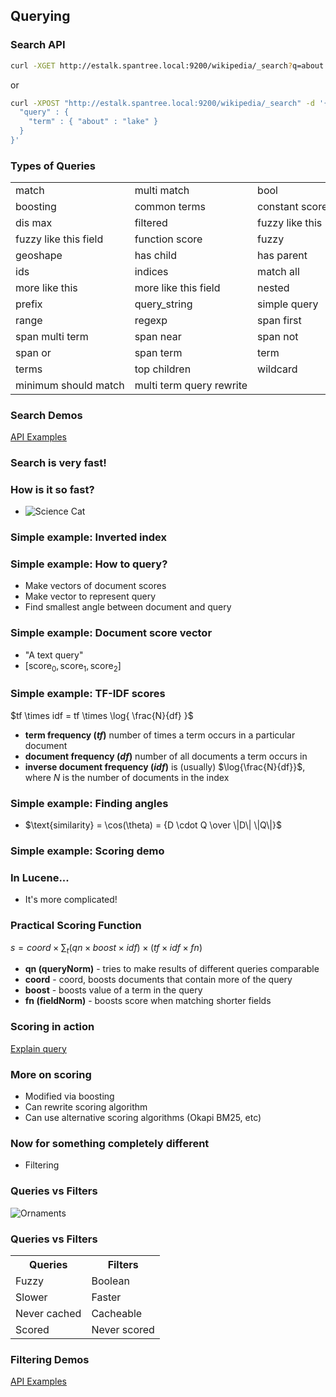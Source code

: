 ## Querying


### Search API

```bash
curl -XGET http://estalk.spantree.local:9200/wikipedia/_search?q=about:lake
```

or

```bash
curl -XPOST "http://estalk.spantree.local:9200/wikipedia/_search" -d '{
  "query" : {
    "term" : { "about" : "lake" }
  }
}'
```


### Types of Queries

<table>
<tr><td>match</td><td>multi match </td><td> bool</td><tr>                

<tr><td> boosting  </td><td> common terms </td><td nowrap> constant score </td><tr> 
<tr><td>  dis max  </td><td>filtered  </td><td> fuzzy like this </td><tr> 
<tr><td>  fuzzy like this field </td><td> function score </td><td> fuzzy </td><tr> 
<tr><td>  geoshape </td><td>has child  </td><td>has parent </td><tr> 
<tr><td>    ids </td><td>indices  </td><td>  match all </td><tr> 
<tr><td>  more like this </td><td>  more like this field  </td><td> nested </td><tr> 
<tr><td>   prefix </td><td> query_string   </td><td>  simple query </td><tr>
<tr><td>    range</td><td> regexp   </td><td> span first </td><tr> 
<tr><td>      span multi term  </td><td> span near  </td><td> span not </td><tr> 
<tr><td>     span or  </td><td> span term  </td><td> term </td><tr> 
<tr><td>   terms </td><td> top children  </td><td> wildcard</td><tr> 
<tr><td nowrap>   minimum should match  </td><td nowrap> multi term query rewrite</td><tr> 
</table>


### Search Demos

[API Examples](http://estalk.spantree.local:9200/_plugin/marvel/sense/#03-search-api)


### Search is very fast!


### How is it so fast?

* ![Science Cat](images/science-cat.jpg)


### Simple example: Inverted index
<div class="row ix-illustration" data-illustration="ix-illustration" ng-controller="InvertedIndexController">
  <dv ng-include src="'sections/js/templates/_invindex.html'"></div>
</div>


### Simple example: How to query? 

* Make vectors of document scores
* Make vector to represent query 
* Find smallest angle between document and query


### Simple example: Document score vector

* "A text query"
* $[\text{score}_0, \text{score}_1, \text{score}_2]$


### Simple example: TF-IDF scores
$tf \times idf = tf \times \log{ \frac{N}{df} }$

* **term frequency ($tf$)** number of times a term occurs in a particular document
* **document frequency ($df$)** number of all documents a term occurs in 
* **inverse document frequency ($idf$)** is (usually) $\log{\frac{N}{df}}$, where $N$ is the number of documents in the index


### Simple example: Finding angles

* $\text{similarity} = \cos(\theta) = {D \cdot Q \over \|D\| \|Q\|}$


### Simple example: Scoring demo
<div class="row tfidf-illustration ix-illustration" data-illustration="tfidf-illustration" ng-controller="InvertedIndexController">
  <dv ng-include src="'sections/js/templates/_scoring.html'"></div>
</div>


### In Lucene...

* It's more complicated!


### Practical Scoring Function
$s = coord \times \sum_{t} (qn \times boost \times idf) \times (tf \times idf \times fn)$

* **qn (queryNorm)** - tries to make results of different queries comparable
* **coord** - coord, boosts documents that contain more of the query
* **boost** - boosts value of a term in the query
* **fn (fieldNorm)** - boosts score when matching shorter fields


### Scoring in action

[Explain query](http://estalk.spantree.local:9200/_plugin/marvel/sense/#03-search-api,S3.11)


### More on scoring

* Modified via boosting
* Can rewrite scoring algorithm
* Can use alternative scoring algorithms (Okapi BM25, etc)


### Now for something completely different

* Filtering


### Queries vs Filters

![Ornaments](images/querying_vs_filtering.svg)


### Queries vs Filters

<table class="qvf">
<tr>
<th>Queries</th>
<th>Filters</th>
</tr>
<tr>
<td>Fuzzy</td>
<td>Boolean</td>
</tr>
<tr>
<td>Slower</td>
<td>Faster</td>
</tr>
<tr>
<td>Never cached</td>
<td>Cacheable</td>
</tr>
<tr>
<td>Scored</td>
<td>Never scored</td>
</tr>
</table>


### Filtering Demos

[API Examples](http://estalk.spantree.local:9200/_plugin/marvel/sense/#03-search-api,S3.14)